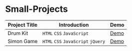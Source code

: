 # Small-Projects

|Project Title|Introduction|Demo|
|---|---|---|
|Drum Kit|`HTML` `CSS` `JavaScript`|[Demo](https://yangtzujou.github.io/Small-Projects/Drum%20Kit/)|
|Simon Game|`HTML` `CSS` `JavaScript` `jQuery`|[Demo](https://yangtzujou.github.io/Small-Projects/Simon%20Game/)|
